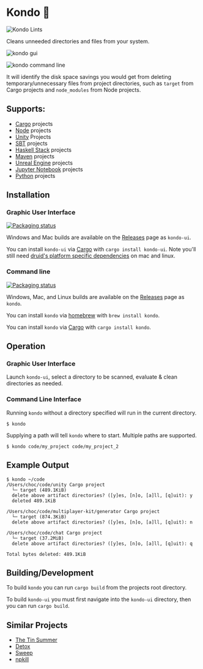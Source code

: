# Kondo 🧹

![Kondo Lints](https://github.com/tbillington/kondo/workflows/Kondo%20Lints/badge.svg)

Cleans unneeded directories and files from your system.

![kondo gui](https://user-images.githubusercontent.com/2771466/76697113-f52b7a80-66e6-11ea-8ea1-4e1b6eb3f798.png)

![kondo command line](https://user-images.githubusercontent.com/2771466/89015432-5c765e00-d35a-11ea-8e67-193f2688d660.png)

It will identify the disk space savings you would get from deleting temporary/unnecessary files from project directories, such as `target` from Cargo projects and `node_modules` from Node projects.

## Supports:

- [Cargo](https://doc.rust-lang.org/cargo/) projects
- [Node](https://nodejs.org/) projects
- [Unity](https://unity.com/) Projects
- [SBT](https://www.scala-sbt.org/) projects
- [Haskell Stack](https://docs.haskellstack.org/) projects
- [Maven](https://maven.apache.org/) projects
- [Unreal Engine](https://www.unrealengine.com/) projects
- [Jupyter Notebook](https://jupyter.org/) projects
- [Python](https://www.python.org/) projects

## Installation

### Graphic User Interface

<a href="https://repology.org/project/rust:kondo-ui/versions">
    <img src="https://repology.org/badge/vertical-allrepos/rust:kondo-ui.svg" alt="Packaging status">
</a>

Windows and Mac builds are available on the [Releases](https://github.com/tbillington/kondo/releases) page as `kondo-ui`.

You can install `kondo-ui` via [Cargo](https://doc.rust-lang.org/cargo/) with `cargo install kondo-ui`. Note you'll still need [druid's platform specific dependencies](https://github.com/xi-editor/druid#platform-notes) on mac and linux.

### Command line

<a href="https://repology.org/project/kondo/versions">
    <img src="https://repology.org/badge/vertical-allrepos/kondo.svg" alt="Packaging status">
</a>

Windows, Mac, and Linux builds are available on the [Releases](https://github.com/tbillington/kondo/releases) page as `kondo`.

You can install `kondo` via [homebrew](https://formulae.brew.sh/formula/kondo) with `brew install kondo`.

You can install `kondo` via [Cargo](https://doc.rust-lang.org/cargo/) with `cargo install kondo`.

## Operation

### Graphic User Interface

Launch `kondo-ui`, select a directory to be scanned, evaluate & clean directories as needed.

### Command Line Interface

Running `kondo` without a directory specified will run in the current directory.

```
$ kondo
```

Supplying a path will tell `kondo` where to start. Multiple paths are supported.

```
$ kondo code/my_project code/my_project_2
```

## Example Output

```
$ kondo ~/code
/Users/choc/code/unity Cargo project
  └─ target (489.1KiB)
  delete above artifact directories? ([y]es, [n]o, [a]ll, [q]uit): y
  deleted 489.1KiB

/Users/choc/code/multiplayer-kit/generator Cargo project
  └─ target (874.3KiB)
  delete above artifact directories? ([y]es, [n]o, [a]ll, [q]uit): n

/Users/choc/code/chat Cargo project
  └─ target (37.2MiB)
  delete above artifact directories? ([y]es, [n]o, [a]ll, [q]uit): q

Total bytes deleted: 489.1KiB
```

## Building/Development

To build `kondo` you can run `cargo build` from the projects root directory.

To build `kondo-ui` you must first navigate into the `kondo-ui` directory, then you can run `cargo build`.

## Similar Projects

- [The Tin Summer](https://github.com/vmchale/tin-summer)
- [Detox](https://github.com/whitfin/detox)
- [Sweep](https://github.com/woubuc/sweep)
- [npkill](https://github.com/voidcosmos/npkill)
